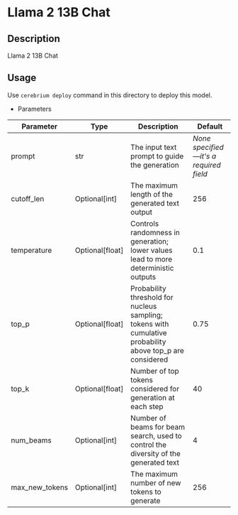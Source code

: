 # Llama 2 13B Chat

## Description
Llama 2 13B Chat

## Usage
Use `cerebrium deploy` command in this directory to deploy this model.

- Parameters

| Parameter | Type | Description | Default |
| --- | --- | --- | --- |
| prompt | str | The input text prompt to guide the generation | *None specified—it's a required field* |
| cutoff_len | Optional[int] | The maximum length of the generated text output | 256 |
| temperature | Optional[float] | Controls randomness in generation; lower values lead to more deterministic outputs | 0.1 |
| top_p | Optional[float] | Probability threshold for nucleus sampling; tokens with cumulative probability above top_p are considered | 0.75 |
| top_k | Optional[float] | Number of top tokens considered for generation at each step | 40 |
| num_beams | Optional[int] | Number of beams for beam search, used to control the diversity of the generated text | 4 |
| max_new_tokens | Optional[int] | The maximum number of new tokens to generate | 256 |